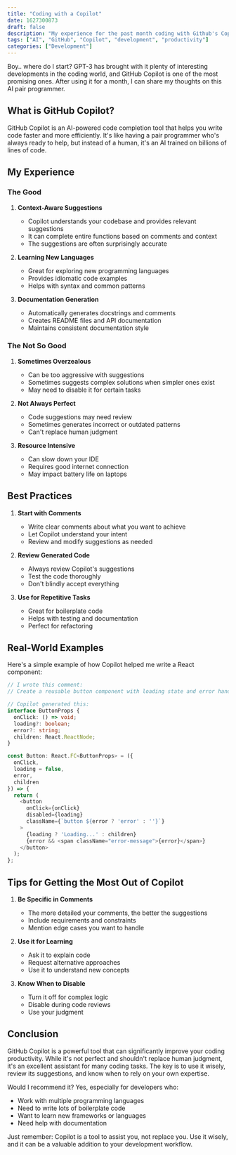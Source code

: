 ```yaml
---
title: "Coding with a Copilot"
date: 1627300873
draft: false
description: "My experience for the past month coding with Github's Copilot service."
tags: ["AI", "GitHub", "Copilot", "development", "productivity"]
categories: ["Development"]
---
```


Boy.. where do I start? GPT-3 has brought with it plenty of interesting developments in the coding world, and GitHub Copilot is one of the most promising ones. After using it for a month, I can share my thoughts on this AI pair programmer.

## What is GitHub Copilot?

GitHub Copilot is an AI-powered code completion tool that helps you write code faster and more efficiently. It's like having a pair programmer who's always ready to help, but instead of a human, it's an AI trained on billions of lines of code.

## My Experience

### The Good

1. **Context-Aware Suggestions**
   - Copilot understands your codebase and provides relevant suggestions
   - It can complete entire functions based on comments and context
   - The suggestions are often surprisingly accurate

2. **Learning New Languages**
   - Great for exploring new programming languages
   - Provides idiomatic code examples
   - Helps with syntax and common patterns

3. **Documentation Generation**
   - Automatically generates docstrings and comments
   - Creates README files and API documentation
   - Maintains consistent documentation style

### The Not So Good

1. **Sometimes Overzealous**
   - Can be too aggressive with suggestions
   - Sometimes suggests complex solutions when simpler ones exist
   - May need to disable it for certain tasks

2. **Not Always Perfect**
   - Code suggestions may need review
   - Sometimes generates incorrect or outdated patterns
   - Can't replace human judgment

3. **Resource Intensive**
   - Can slow down your IDE
   - Requires good internet connection
   - May impact battery life on laptops

## Best Practices

1. **Start with Comments**
   - Write clear comments about what you want to achieve
   - Let Copilot understand your intent
   - Review and modify suggestions as needed

2. **Review Generated Code**
   - Always review Copilot's suggestions
   - Test the code thoroughly
   - Don't blindly accept everything

3. **Use for Repetitive Tasks**
   - Great for boilerplate code
   - Helps with testing and documentation
   - Perfect for refactoring

## Real-World Examples

Here's a simple example of how Copilot helped me write a React component:

```typescript
// I wrote this comment:
// Create a reusable button component with loading state and error handling

// Copilot generated this:
interface ButtonProps {
  onClick: () => void;
  loading?: boolean;
  error?: string;
  children: React.ReactNode;
}

const Button: React.FC<ButtonProps> = ({
  onClick,
  loading = false,
  error,
  children
}) => {
  return (
    <button
      onClick={onClick}
      disabled={loading}
      className={`button ${error ? 'error' : ''}`}
    >
      {loading ? 'Loading...' : children}
      {error && <span className="error-message">{error}</span>}
    </button>
  );
};
```

## Tips for Getting the Most Out of Copilot

1. **Be Specific in Comments**
   - The more detailed your comments, the better the suggestions
   - Include requirements and constraints
   - Mention edge cases you want to handle

2. **Use it for Learning**
   - Ask it to explain code
   - Request alternative approaches
   - Use it to understand new concepts

3. **Know When to Disable**
   - Turn it off for complex logic
   - Disable during code reviews
   - Use your judgment

## Conclusion

GitHub Copilot is a powerful tool that can significantly improve your coding productivity. While it's not perfect and shouldn't replace human judgment, it's an excellent assistant for many coding tasks. The key is to use it wisely, review its suggestions, and know when to rely on your own expertise.

Would I recommend it? Yes, especially for developers who:
- Work with multiple programming languages
- Need to write lots of boilerplate code
- Want to learn new frameworks or languages
- Need help with documentation

Just remember: Copilot is a tool to assist you, not replace you. Use it wisely, and it can be a valuable addition to your development workflow.